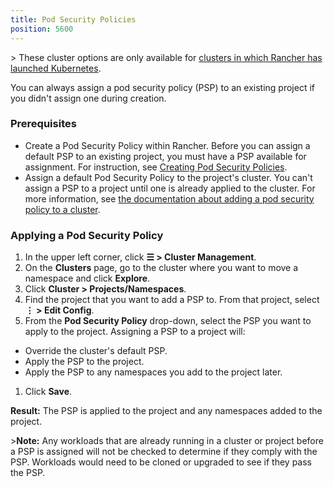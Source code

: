```yaml
---
title: Pod Security Policies
position: 5600
---
```


\> These cluster options are only available for [clusters in which Rancher has launched Kubernetes](https://rancher.com/docs/rancher/v2.6/en/cluster-provisioning/rke-clusters/).  

You can always assign a pod security policy (PSP) to an existing project if you didn't assign one during creation.

### Prerequisites

- Create a Pod Security Policy within Rancher. Before you can assign a default PSP to an existing project, you must have a PSP available for assignment. For instruction, see [Creating Pod Security Policies](https://rancher.com/docs/rancher/v2.6/en/admin-settings/pod-security-policies/).
- Assign a default Pod Security Policy to the project's cluster. You can't assign a PSP to a project until one is already applied to the cluster. For more information, see [the documentation about adding a pod security policy to a cluster](https://rancher.com/docs/rancher/v2.6/en/cluster-admin/pod-security-policy). 

### Applying a Pod Security Policy

1. In the upper left corner, click **☰ \> Cluster Management**.
1. On the **Clusters** page, go to the cluster where you want to move a namespace and click **Explore**.
1. Click **Cluster \> Projects/Namespaces**.
1. Find the project that you want to add a PSP to. From that project, select **⋮ \> Edit Config**.
1. From the **Pod Security Policy** drop-down, select the PSP you want to apply to the project.
  Assigning a PSP to a project will:

  - Override the cluster's default PSP.
  - Apply the PSP to the project.
  - Apply the PSP to any namespaces you add to the project later.

1. Click **Save**.

**Result:** The PSP is applied to the project and any namespaces added to the project.

\>**Note:** Any workloads that are already running in a cluster or project before a PSP is assigned will not be checked to determine if they comply with the PSP. Workloads would need to be cloned or upgraded to see if they pass the PSP.